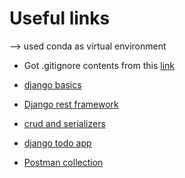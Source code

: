 # Useful links

--> used conda as virtual environment

- Got .gitignore contents from this [link](https://www.toptal.com/developers/gitignore/api/django)

- [django basics](https://youtu.be/f7qyIIGiBmE?list=TLPQMDgwNDIwMjLjQfZ0Xxunzg)

- [Django rest framework](https://www.ginkgobioworks.com/2021/02/04/creating-a-rest-api-using-django-rest-framework/)

- [crud and serializers](https://www.youtube.com/watch?v=TmsD8QExZ84)

- [django todo app](https://www.youtube.com/watch?v=W9BjUoot2Eo)

- [Postman collection](./docs/todo-list-api.postman_collection.json)
